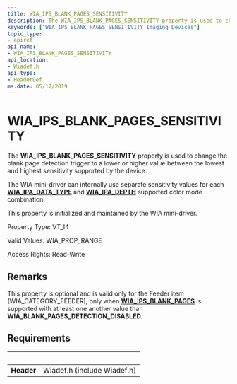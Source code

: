 ```yaml
---
title: WIA_IPS_BLANK_PAGES_SENSITIVITY
description: The WIA_IPS_BLANK_PAGES_SENSITIVITY property is used to change the blank page detection trigger to a lower or higher value between the lowest and highest sensitivity supported by the device.
keywords: ["WIA_IPS_BLANK_PAGES_SENSITIVITY Imaging Devices"]
topic_type:
- apiref
api_name:
- WIA_IPS_BLANK_PAGES_SENSITIVITY
api_location:
- Wiadef.h
api_type:
- HeaderDef
ms.date: 05/17/2019
---
```


# WIA\_IPS\_BLANK\_PAGES\_SENSITIVITY

The **WIA\_IPS\_BLANK\_PAGES\_SENSITIVITY** property is used to change the blank page detection trigger to a lower or higher value between the lowest and highest sensitivity supported by the device.

The WIA mini-driver can internally use separate sensitivity values for each [**WIA\_IPA\_DATA\_TYPE**](./wia-ipa-datatype.md) and [**WIA\_IPA\_DEPTH**](./wia-ipa-depth.md) supported color mode combination.

This property is initialized and maintained by the WIA mini-driver.

Property Type: VT\_I4

Valid Values: WIA\_PROP\_RANGE

Access Rights: Read-Write

## Remarks

This property is optional and is valid only for the Feeder item (WIA\_CATEGORY\_FEEDER), only when [**WIA\_IPS\_BLANK\_PAGES**](./wia-ips-blank-pages.md) is supported with at least one another value than **WIA\_BLANK\_PAGES\_DETECTION\_DISABLED**.

## Requirements

| &nbsp; | &nbsp; |
| --- |:--- |
| **Header** | Wiadef.h (include Wiadef.h) |
